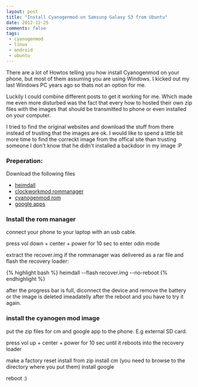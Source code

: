 ```yaml
---
layout: post
title: "Install Cyanogenmod on Samsung Galaxy S3 from Ubuntu"
date: 2012-12-25
comments: false
tags:
 - cyanogenmod
 - linux
 - android
 - ubuntu
---
```



There are a lot of Howtos telling you how install Cyanogenmod on your phone, but most of them assuming you are using Windows. I kicked out my last Windows PC years ago so thats not an option for me.

Luckily I could combine different posts to get it working for me. Which made me
even more disturbed was the fact that every how to hosted their own zip files
with the images that should be transmitted to phone or even installed on your
computer.

I tried to find the original websites and download the stuff from there instead
of trusting that the images are ok. I would like to spend a little bit more time
to find the correckt image from the offical site than trusting someone I don't
know that he didn't installed a backdoor in my image :P

### Preperation:

Download the following files

- [heimdall](http://www.glassechidna.com.au/products/heimdall/)
- [clockworkmod rommanager](http://www.clockworkmod.com/rommanager)
- [cyanogenmod rom](http://get.cm/?device=i9300)
- [google apps](http://wiki.cyanogenmod.com/index.php?title=Latest_Version/Google_Apps "Latest_Version/Google_Apps")


### Install the rom manager
connect your phone to your laptop with an usb cable.

press vol down + center + power for 10 sec to enter odin mode

extract the recover.img if the rommanager was delivered as a rar file and flash the recovery loader:

{% highlight bash %}
heimdall --flash recover.img --no-reboot
{% endhighlight %}

after the progress bar is full, diconnect the device and remove the battery or the image
is deleted imeadatelly after the reboot and you have to try it again.

### install the cyanogen mod image

put the zip files for cm and google app to the phone. E.g external SD card.

press vol up + center + power for 10 sec until it reboots into the recovery loader

make a factory reset
install from zip
install cm (you need to browse to the directory where you put them)
install google

reboot :)
